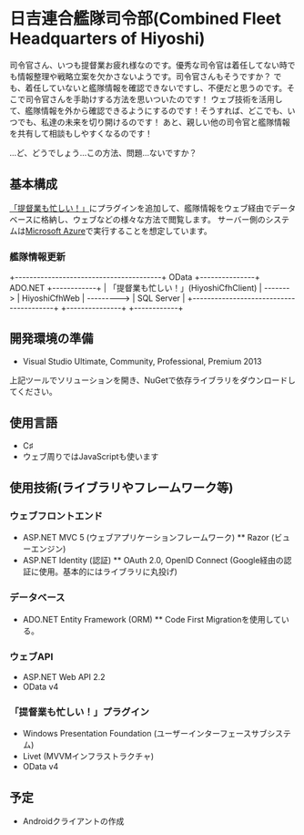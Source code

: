 # 日吉連合艦隊司令部(Combined Fleet Headquarters of Hiyoshi)

司令官さん、いつも提督業お疲れ様なのです。優秀な司令官は着任してない時でも情報整理や戦略立案を欠かさないようです。司令官さんもそうですか？
でも、着任していないと艦隊情報を確認できないですし、不便だと思うのです。そこで司令官さんを手助けする方法を思いついたのです！
ウェブ技術を活用して、艦隊情報を外から確認できるようにするのです！そうすれば、どこでも、いつでも、私達の未来を切り開けるのです！
あと、親しい他の司令官と艦隊情報を共有して相談もしやすくなるのです！

…ど、どうでしょう…この方法、問題…ないですか？

## 基本構成

[「提督業も忙しい！」](http://grabacr.net/kancolleviewer)にプラグインを追加して、艦隊情報をウェブ経由でデータベースに格納し、ウェブなどの様々な方法で閲覧します。
サーバー側のシステムは[Microsoft Azure](http://azure.microsoft.com/ja-jp/)で実行することを想定しています。

### 艦隊情報更新

+----------------------------------------+  OData   +---------------+  ADO.NET   +------------+
| 「提督業も忙しい！」(HiyoshiCfhClient) | -------> | HiyoshiCfhWeb | ---------> | SQL Server |
+----------------------------------------+          +---------------+            +------------+

## 開発環境の準備

* Visual Studio Ultimate, Community, Professional, Premium 2013

上記ツールでソリューションを開き、NuGetで依存ライブラリをダウンロードしてください。

## 使用言語

* C♯
* ウェブ周りではJavaScriptも使います

## 使用技術(ライブラリやフレームワーク等)

### ウェブフロントエンド

* ASP.NET MVC 5 (ウェブアプリケーションフレームワーク)
** Razor (ビューエンジン)
* ASP.NET Identity (認証)
** OAuth 2.0, OpenID Connect (Google経由の認証に使用。基本的にはライブラリに丸投げ)

### データベース

* ADO.NET Entity Framework (ORM)
** Code First Migrationを使用している。

### ウェブAPI

* ASP.NET Web API 2.2
* OData v4

### 「提督業も忙しい！」プラグイン

* Windows Presentation Foundation (ユーザーインターフェースサブシステム)
* Livet (MVVMインフラストラクチャ)
* OData v4

## 予定

* Androidクライアントの作成

